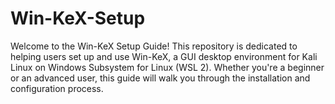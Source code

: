 # Win-KeX-Setup
Welcome to the Win-KeX Setup Guide! This repository is dedicated to helping users set up and use Win-KeX, a GUI desktop environment for Kali Linux on Windows Subsystem for Linux (WSL 2). Whether you're a beginner or an advanced user, this guide will walk you through the installation and configuration process.
